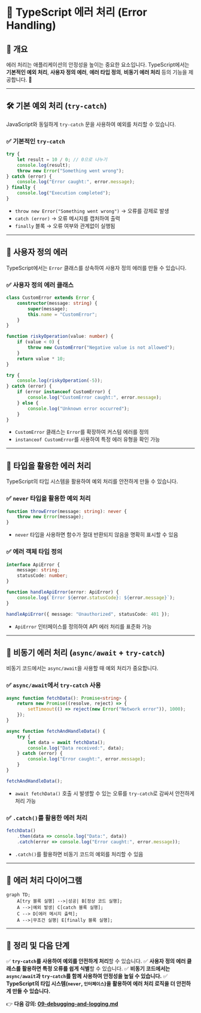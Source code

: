 # 🎯 TypeScript 에러 처리 (Error Handling)

## 📌 개요
에러 처리는 애플리케이션의 안정성을 높이는 중요한 요소입니다. TypeScript에서는 **기본적인 예외 처리**, **사용자 정의 에러**, **에러 타입 정의**, **비동기 에러 처리** 등의 기능을 제공합니다. 🚀

---

## 🛠 기본 예외 처리 (`try-catch`)
JavaScript와 동일하게 `try-catch` 문을 사용하여 예외를 처리할 수 있습니다.

### ✅ 기본적인 `try-catch`
```typescript
try {
    let result = 10 / 0; // 0으로 나누기
    console.log(result);
    throw new Error("Something went wrong");
} catch (error) {
    console.log("Error caught:", error.message);
} finally {
    console.log("Execution completed");
}
```
- `throw new Error("Something went wrong")` → 오류를 강제로 발생
- `catch (error)` → 오류 메시지를 캡처하여 출력
- `finally` 블록 → 오류 여부와 관계없이 실행됨

---

## 📌 사용자 정의 에러
TypeScript에서는 `Error` 클래스를 상속하여 사용자 정의 에러를 만들 수 있습니다.

### ✅ 사용자 정의 에러 클래스
```typescript
class CustomError extends Error {
    constructor(message: string) {
        super(message);
        this.name = "CustomError";
    }
}

function riskyOperation(value: number) {
    if (value < 0) {
        throw new CustomError("Negative value is not allowed");
    }
    return value * 10;
}

try {
    console.log(riskyOperation(-5));
} catch (error) {
    if (error instanceof CustomError) {
        console.log("CustomError caught:", error.message);
    } else {
        console.log("Unknown error occurred");
    }
}
```
- `CustomError` 클래스는 `Error`를 확장하여 커스텀 에러를 정의
- `instanceof CustomError`를 사용하여 특정 에러 유형을 확인 가능

---

## 📌 타입을 활용한 에러 처리
TypeScript의 타입 시스템을 활용하여 예외 처리를 안전하게 만들 수 있습니다.

### ✅ `never` 타입을 활용한 예외 처리
```typescript
function throwError(message: string): never {
    throw new Error(message);
}
```
- `never` 타입을 사용하면 함수가 절대 반환되지 않음을 명확히 표시할 수 있음

### ✅ 에러 객체 타입 정의
```typescript
interface ApiError {
    message: string;
    statusCode: number;
}

function handleApiError(error: ApiError) {
    console.log(`Error ${error.statusCode}: ${error.message}`);
}

handleApiError({ message: "Unauthorized", statusCode: 401 });
```
- `ApiError` 인터페이스를 정의하여 API 에러 처리를 표준화 가능

---

## 🔄 비동기 에러 처리 (`async/await` + `try-catch`)
비동기 코드에서는 `async/await`을 사용할 때 예외 처리가 중요합니다.

### ✅ `async/await`에서 `try-catch` 사용
```typescript
async function fetchData(): Promise<string> {
    return new Promise((resolve, reject) => {
        setTimeout(() => reject(new Error("Network error")), 1000);
    });
}

async function fetchAndHandleData() {
    try {
        let data = await fetchData();
        console.log("Data received:", data);
    } catch (error) {
        console.log("Error caught:", error.message);
    }
}

fetchAndHandleData();
```
- `await fetchData()` 호출 시 발생할 수 있는 오류를 `try-catch`로 감싸서 안전하게 처리 가능

### ✅ `.catch()`를 활용한 에러 처리
```typescript
fetchData()
    .then(data => console.log("Data:", data))
    .catch(error => console.log("Error caught:", error.message));
```
- `.catch()`를 활용하면 비동기 코드의 예외를 처리할 수 있음

---

## 🔎 에러 처리 다이어그램
```mermaid
graph TD;
    A[try 블록 실행] -->|성공| B[정상 코드 실행];
    A -->|예외 발생| C[catch 블록 실행];
    C --> D[에러 메시지 출력];
    A -->|무조건 실행| E[finally 블록 실행];
```

---

## 🎯 정리 및 다음 단계
✅ **`try-catch`를 사용하여 예외를 안전하게 처리**할 수 있습니다.
✅ **사용자 정의 에러 클래스를 활용하면 특정 오류를 쉽게 식별**할 수 있습니다.
✅ **비동기 코드에서는 `async/await`과 `try-catch`를 함께 사용하여 안정성을 높일 수 있습니다.**
✅ **TypeScript의 타입 시스템(`never`, `인터페이스`)을 활용하여 에러 처리 로직을 더 안전하게 만들 수 있습니다.**

👉 **다음 강의: [09-debugging-and-logging.md](./09-debugging-and-logging.md)**

